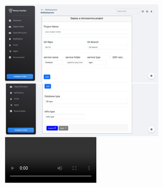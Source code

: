 
![alt text](https://github.com/imededin/wamya_easyops/blob/master/deploy-form.png?raw=true)
![alt text](https://github.com/imededin/wamya_easyops/blob/master/suit.png?raw=true)
![alt text](https://github.com/imededin/wamya_easyops/blob/master/Demo-project.mp4?raw=true)
